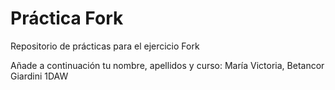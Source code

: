# Práctica Fork
Repositorio de prácticas para el ejercicio Fork

Añade a continuación tu nombre,  apellidos y curso:
María Victoria, Betancor Giardini 1DAW
